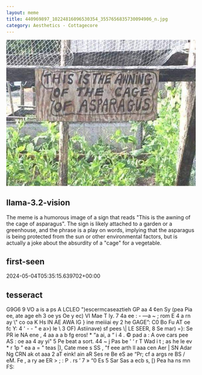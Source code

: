 ```yaml
---
layout: meme
title: 440969897_10224816096530354_3557656835730094906_n.jpg
category: Aesthetics - Cottagecore
---
```


<div markdown="0"><a href="440969897_10224816096530354_3557656835730094906_n.jpg"><img class="photo" src="440969897_10224816096530354_3557656835730094906_n.jpg" /></a>

<h2>llama-3.2-vision</h2>
<p title="Llama-3.2-Vision-11B is a really good model that probably gets the visual details right but doesn't understand literary or media references, and often fails to accurately represent the physical arrangement of objects and the implied relationships between the objects.">The meme is a humorous image of a sign that reads &quot;This is the awning of the cage of asparagus&quot;. The sign is likely attached to a garden or a greenhouse, and the phrase is a play on words, implying that the asparagus is being protected from the sun or other environmental factors, but is actually a joke about the absurdity of a &quot;cage&quot; for a vegetable.</p>

<h2>first-seen</h2>
<p title="Because Git doesn't preserve file modification times, this metadata file contains the file's modification time when it was added to the library.">2024-05-04T05:35:15.639702+00:00</p>

<h2>tesseract</h2>
<p title="Tesseract is often terrible and just gives a lot of nonsense characters, but it used to be the state of the art, and usually it is better at correctly representing text than llama-3.2-vision-11b.">G9G6 9 VO a is a ps A LCLEO &quot;)escermcaseaztieh GP aa  4 ¢en Sy (pea Pia ee, ate age eh 3 oe ys Oe y ec) VI Mae  T ly. 7 4a ee : - —a ~ ; rom E 4 a rn ay \&quot;  co oa K Hs IN AE AWA IG &#125; ine meiiiai ey 2 he GAGE”: C0 Bo Fu AT oe fc Y: 4 &#x27; - - &quot; e a&gt;) le \ 3 OF) Astiinave) sf  pees \| LE SEER, 8 Se mar) =&#125;: Se PR ie NA ene , 4 aa a a b fg eros! * “a ai, a “ i 4 . © pad a : A ove cars pee AS : oe aa 4  ay yi&quot; 5 Pe beat a sort. 44 ~ j Pas be &#x27; ‘ r T Wad i t ; as he le ev * r 1p &quot; ea a  = &quot; teas |), Cate mee s SS , &quot;f  eee arth ll aaa cen Aer | SN Adar Ng CRN ak ot aaa 2 aT eink! ain aR Ses re Be eS ae “Pr; cf a args re BS / eM. Fe , a ry ae ER &gt; ; : P . rs ’ 7 » “0 Es 5 Sar Sas a ecb s, [) Pea ha ns mn FS:</p>

</div>

